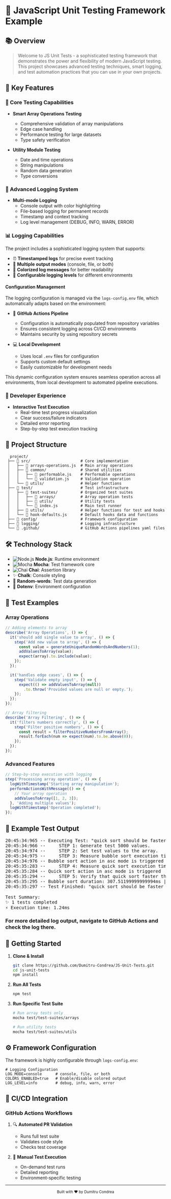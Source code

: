# 🧪 JavaScript Unit Testing Framework Example

## 📚 Overview
> Welcome to JS Unit Tests - a sophisticated testing framework that demonstrates the power and flexibility of modern JavaScript testing.
> This project showcases advanced testing techniques, smart logging, and test automation practices that you can use in your own projects.

## 🎯 Key Features

### 🔬 Core Testing Capabilities
- **Smart Array Operations Testing**
    - Comprehensive validation of array manipulations
    - Edge case handling
    - Performance testing for large datasets
    - Type safety verification

- **Utility Module Testing**
    - Date and time operations
    - String manipulations
    - Random data generation
    - Type conversions

### 📝 Advanced Logging System
- **Multi-mode Logging**
    - Console output with color highlighting
    - File-based logging for permanent records
    - Timestamp and context tracking
    - Log level management (DEBUG, INFO, WARN, ERROR)

### 📊 Logging Capabilities
The project includes a sophisticated logging system that supports:
- ⏰ **Timestamped logs** for precise event tracking
- 🔄 **Multiple output modes** (console, file, or both)
- 🎨 **Colorized log messages** for better readability
- 📝 **Configurable logging levels** for different environments

#### Configuration Management
The logging configuration is managed via the `logs-config.env` file, which automatically adapts based on the environment:

- 🔄 **GitHub Actions Pipeline**
    - Configuration is automatically populated from repository variables
    - Ensures consistent logging across CI/CD environments
    - Maintains security by using repository secrets

- 💻 **Local Development**
    - Uses local `.env` files for configuration
    - Supports custom default settings
    - Easily customizable for development needs

This dynamic configuration system ensures seamless operation across all environments, from local development to automated pipeline executions.

### 🎨 Developer Experience
- **Interactive Test Execution**
    - Real-time test progress visualization
    - Clear success/failure indicators
    - Detailed error reporting
    - Step-by-step test execution tracking

## 📁 Project Structure
```
  project/
 ├── 📂 src/                      # Core implementation
 │   ├── 📄 arrays-operations.js  # Main array operations
 │   ├── 📂 common/               # Shared utilities
 │   │   ├── 📄 performable.js    # Performable operations
 │   │   └── 📄 validation.js     # Validation operation
 │   └── 📂 utils/                # Helper functions
 ├── 📂 test/                     # Test infrastructure
 │   ├── 📂 test-suites/          # Organized test suites
 │   │   ├── 📂 arrays/           # Array operation tests
 │   │   ├── 📂 utils/            # Utility tests
 │   │   └── 📄 index.js          # Main test runner
 │   ├── 📂 utils/                # Helper functions for test and hooks
 │   └── 📄 hook-defaults.js      # Default hooks data and functions
 ├── 📂 config/                   # Framework configuration
 ├── 📂 logging/                  # Logging infrastructure          
 └── 📂 .github/                  # GitHub Actions pipelines yaml files
```

## 🛠️ Technology Stack

- ![Node.js](https://img.shields.io/badge/Node.js-43853D?style=flat&logo=node.js&logoColor=white) **Node.js**: Runtime environment
- ![Mocha](https://img.shields.io/badge/Mocha-8D6748?style=flat&logo=mocha&logoColor=white) **Mocha**: Test framework core
- ![Chai](https://img.shields.io/badge/Chai-A30701?style=flat&logo=chai&logoColor=white) **Chai**: Assertion library
- ✨ **Chalk**: Console styling
- 🎲 **Random-words**: Test data generation
- 🔧 **Dotenv**: Environment configuration

## 📝 Test Examples

### Array Operations
```javascript
// Adding elements to array
describe('Array Operations', () => {
  it('should add single value to array', () => {
    step('Add new value to array', () => {
      const value = generateUniqueRandomWordsAndNumbers(1);
      addValuesToArray(value);
      expect(array).to.include(value);
    });
  });

  it('handles edge cases', () => {
    step('Validate empty input', () => {
      expect(() => addValuesToArray(null))
        .to.throw('Provided values are null or empty.');
    });
  });
});

// Array filtering
describe('Array Filtering', () => {
  it('filters numbers correctly', () => {
    step('Filter positive numbers', () => {
      const result = filterPositiveNumbersFromArray();
      result.forEach(num => expect(num).to.be.above(0));
    });
  });
});
```

### Advanced Features
```javascript
// Step-by-step execution with logging
step('Processing array operation', () => {
  logWithTimestamp('Starting array manipulation');
  performActionsWithMessage(() => {
    // Your array operation
    addValuesToArray([1, 2, 3]);
  }, 'Adding multiple values');
  logWithTimestamp('Operation completed');
});
```

## 📝 Example Test Output

<pre>
20:45:34:965 -- Executing Test: "quick sort should be faster than bubble sort in ascending mode" 
20:45:34:966 --     STEP 1: Generate test 5000 values.
20:45:34:974 --     STEP 2: Set test values to the array.
20:45:34:975 --     STEP 3: Measure bubble sort execution time in ascending mode.
20:45:34:976 -- Bubble sort action in asc mode is triggered
20:45:35:283 --     STEP 4: Measure quick sort execution time in ascending mode.
20:45:35:284 -- Quick sort action in asc mode is triggered
20:45:35:294 --     STEP 5: Verify that quick sort faster than bubble sort in ascending mode.
20:45:35:295 -- Bubble sort duration: 307.51199999999994ms | Quick sort duration: 10.483100000000036ms
20:45:35:297 -- Test Finished: "quick sort should be faster than bubble sort in ascending mode" ✅

Test Summary:
✨ 1 tests completed
⚡ Execution time: 1.24ms
</pre>
### For more detailed log output, navigate to GitHub Actions and check the log there.

## 🚀 Getting Started

1. **Clone & Install**
   ```bash
   git clone https://github.com/Dumitru-Condrea/JS-Unit-Tests.git
   cd js-unit-tests
   npm install
   ```

2. **Run All Tests**
   ```bash
   npm test
   ```

3. **Run Specific Test Suite**
   ```bash
   # Run array tests only
   mocha test/test-suites/arrays
   ```
   ```bash
   # Run utility tests
   mocha test/test-suites/utils
   ```

## ⚙️ Framework Configuration

The framework is highly configurable through `logs-config.env`:

```env
# Logging Configuration
LOG_MODE=console      # console, file, or both
COLORS_ENABLED=true   # Enable/disable colored output
LOG_LEVEL=info        # debug, info, warn, error
```

## 🔄 CI/CD Integration

### GitHub Actions Workflows

1. 🔍 **Automated PR Validation**
    - Runs full test suite
    - Validates code style
    - Checks test coverage

2. 🚀 **Manual Test Execution**
    - On-demand test runs
    - Detailed reporting
    - Environment-specific testing
---

<div align="center">
  <sub>Built with ❤️ by Dumitru Condrea</sub>
</div>
